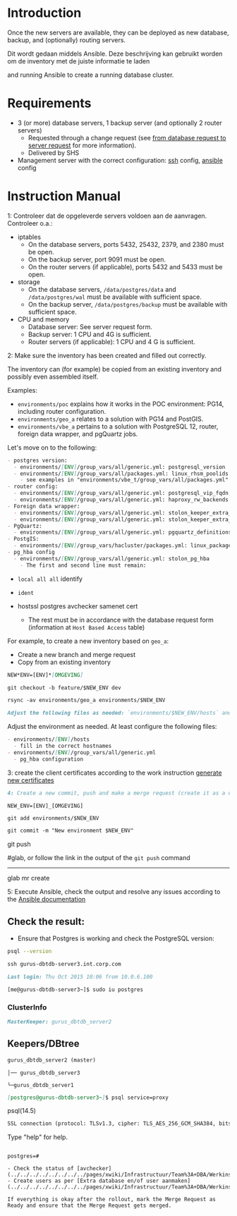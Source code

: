 # Introduction

Once the new servers are available, they can be deployed as new database, backup, and (optionally) routing servers.

Dit wordt gedaan middels Ansible. Deze beschrijving kan gebruikt worden om de inventory met de juiste informatie te laden

and running Ansible to create a running database cluster.

# Requirements

- 3 (or more) database servers, 1 backup server (and optionally 2 router servers)
  - Requested through a change request (see [from database request to server request](../../../../../../../../pages/xwiki/Infrastructuur/Team%253A+DBA/Werkinstrukties/Postgres/Bouwsteen/Van+database+aanvraag+naar+server+aanvraag/WebHome.html) for more information).
  - Delivered by SHS
- Management server with the correct configuration: [ssh](../../../../../../../../pages/xwiki/Infrastructuur/Team%253A+DBA/Werkinstrukties/Postgres/Bouwsteen/ssh/WebHome.html) config, [ansible](../../../../../../../../pages/xwiki/Infrastructuur/Team%253A+DBA/Werkinstrukties/Postgres/Bouwsteen/ansible/WebHome.html) config

# Instruction Manual

<!-- This docs should be replaced by checks before running first time -->

1: Controleer dat de opgeleverde servers voldoen aan de aanvragen. Controleer o.a.:

- iptables
  - On the database servers, ports 5432, 25432, 2379, and 2380 must be open.
  - On the backup server, port 9091 must be open.
  - On the router servers (if applicable), ports 5432 and 5433 must be open.
- storage
  - On the database servers, `/data/postgres/data` and `/data/postgres/wal` must be available with sufficient space.
  - On the backup server, `/data/postgres/backup` must be available with sufficient space.
- CPU and memory
  - Database server: See server request form.
  - Backup server: 1 CPU and 4G is sufficient.
  - Router servers (if applicable): 1 CPU and 4 G is sufficient.

2: Make sure the inventory has been created and filled out correctly.

The inventory can (for example) be copied from an existing inventory and possibly even assembled itself.

Examples:

<!-- These should be replaced by example environments as shipped with pgvillage (e.a. pgv_azure and pgv_vagrant) -->

- `environments/poc` explains how it works in the POC environment: PG14, including router configuration.
- `environments/geo_a` relates to a solution with PG14 and PostGIS.
- `environments/vbe_a` pertains to a solution with PostgreSQL 12, router, foreign data wrapper, and pgQuartz jobs.

Let's move on to the following:

```markdown
- postgres version:
  - environments/[ENV]/group_vars/all/generic.yml: postgresql_version
  - environments/[ENV]/group_vars/all/packages.yml: linux_rhsm_poolids
    - see examples in "environments/vbe_t/group_vars/all/packages.yml" (PG12) and "environments/geo_a/group_vars/all/packages.yml" (PG14)
- router config:
  - environments/[ENV]/group_vars/all/generic.yml: postgresql_vip_fqdn, postgresql_vip_ip en postgresql_subnet
  - environments/[ENV]/group_vars/all/generic.yml: haproxy_rw_backends en haproxy_ro_backends
- Foreign data wrapper:
  - environments/[ENV]/group_vars/all/generic.yml: stolon_keeper_extra_env_vars en stolon_package_names
  - environments/[ENV]/group_vars/all/generic.yml: stolon_keeper_extra_env_vars
- PgQuartz:
  - environments/[ENV]/group_vars/all/generic.yml: pgquartz_definitions, pgquartz_jobs
- PostgIS:
  - environments/[ENV]/group_vars/hacluster/packages.yml: linux_packages.postgres
- pg_hba config
  - environments/[ENV]/group_vars/all/generic.yml: stolon_pg_hba
    - The first and second line must remain:
```

- `local all all` identify
- `ident`

- hostssl postgres avchecker samenet cert
  - The rest must be in accordance with the database request form (information at `Host Based Access` table)

For example, to create a new inventory based on `geo_a`:

- Create a new branch and merge request
- Copy from an existing inventory

```markdown
NEW*ENV=[ENV]*[OMGEVING]
```

```markdown
git checkout -b feature/$NEW_ENV dev
```

```markdown
rsync -av environments/geo_a environments/$NEW_ENV
```

```markdown
Adjust the following files as needed: `environments/$NEW_ENV/hosts` and `environments/$NEW_ENV/group_vars/all/generic.yml`
```

Adjust the environment as needed. At least configure the following files:

```markdown
- environments/[ENV]/hosts
  - fill in the correct hostnames
- environments/[ENV]/group_vars/all/generic.yml
  - pg_hba configuration
```

<!-- This should be replaced on running PgVillage with certs signed by the orgs internal CA -->
<!-- We might add an option to generate CSR's instead of generating a chain -->

3: create the client certificates according to the work instruction [generate new certificates](../../../../../../../../pages/xwiki/Infrastructuur/Team%253A+DBA/Werkinstrukties/Postgres/Bouwsteen/Onderhoud/Nieuwe+certificaten+genereren+en+uitrollen/WebHome.html)

```markdown
4: Create a new commit, push and make a merge request (create it as a draft MR)
```

```
NEW_ENV=[ENV]_[OMGEVING]
```

```markdown
git add environments/$NEW_ENV
```

```markdown
git commit -m "New environment $NEW_ENV"
```

git push

#glab, or follow the link in the output of the `git push` command

---

glab mr create

5: Execute Ansible, check the output and resolve any issues according to the [Ansible documentation](../../../../../../../../pages/xwiki/Infrastructuur/Team%3A+DBA/Werkinstrukties/Postgres/Bouwsteen/ansible/WebHome.html)

## Check the result:

- Ensure that Postgres is working and check the PostgreSQL version:

```bash
psql --version
```

```markdown
ssh gurus-dbtdb-server3.int.corp.com
```

```markdown
Last login: Thu Oct 2015 10:06 from 10.0.6.100
```

```
[me@gurus-dbtdb-server3~]$ sudo iu postgres
```

### ClusterInfo

```markdown
MasterKeeper: gurus_dbtdb_server2
```

## Keepers/DBtree

```markdown
gurus_dbtdb_server2 (master)
```

```
│── gurus_dbtdb_server3
```

```
└─gurus_dbtdb_server1
```

```markdown
[postgres@gurus-dbtdb-server3~]$ psql service=proxy
```

psql(14.5)

```markdown
SSL connection (protocol: TLSv1.3, cipher: TLS_AES_256_GCM_SHA384, bits: 256, compression: off)
```

Type "help" for help.

```

postgres=#

- Check the status of [avchecker](../../../../../../../../pages/xwiki/Infrastructuur/Team%3A+DBA/Werkinstrukties/Postgres/Bouwsteen/AV+checker/WebHome.html)
- Create users as per [Extra database en/of user aanmaken](../../../../../../../../pages/xwiki/Infrastructuur/Team%3A+DBA/Werkinstrukties/Postgres/Bouwsteen/Bestaand+cluster+aanpassen/WebHome.html)

If everything is okay after the rollout, mark the Merge Request as Ready and ensure that the Merge Request gets merged.

```
